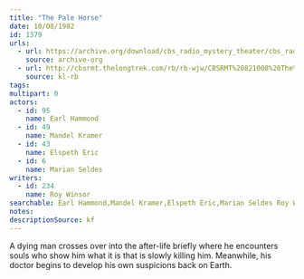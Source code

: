 ```yaml
---
title: "The Pale Horse"
date: 10/08/1982
id: 1379
urls: 
  - url: https://archive.org/download/cbs_radio_mystery_theater/cbs_radio_mystery_theater-1351-1399.zip/cbs_radio_mystery_theater-1351-1399%2Fcbsrmt_1379_the_pale_horse.mp3
    source: archive-org
  - url: http://cbsrmt.thelongtrek.com/rb/rb-wjw/CBSRMT%20821008%20The%20Pale%20Horse_wjw.mp3
    source: kl-rb
tags: 
multipart: 0
actors:  
  - id: 95
    name: Earl Hammond  
  - id: 49
    name: Mandel Kramer  
  - id: 43
    name: Elspeth Eric  
  - id: 6
    name: Marian Seldes
writers:  
  - id: 234
    name: Roy Winsor
searchable: Earl Hammond,Mandel Kramer,Elspeth Eric,Marian Seldes Roy Winsor
notes: 
descriptionSource: kf
---
```

A dying man crosses over into the after-life briefly where he encounters souls who show him what it is that is slowly killing him. Meanwhile, his doctor begins to develop his own suspicions back on Earth.